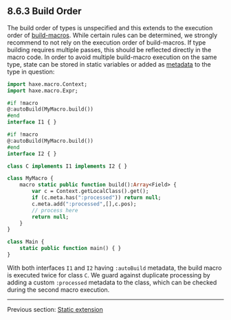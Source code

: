 ## 8.6.3 Build Order

The build order of types is unspecified and this extends to the execution order of [build-macros](8.5-Type_Building.md). While certain rules can be determined, we strongly recommend to not rely on the execution order of build-macros. If type building requires multiple passes, this should be reflected directly in the macro code. In order to avoid multiple build-macro execution on the same type, state can be stored in static variables or added as [metadata](7.8-Metadata.md) to the type in question:

```haxe
import haxe.macro.Context;
import haxe.macro.Expr;

#if !macro
@:autoBuild(MyMacro.build())
#end
interface I1 { }

#if !macro
@:autoBuild(MyMacro.build())
#end
interface I2 { }

class C implements I1 implements I2 { }

class MyMacro {
	macro static public function build():Array<Field> {
		var c = Context.getLocalClass().get();
		if (c.meta.has(":processed")) return null;
		c.meta.add(":processed",[],c.pos);
		// process here
		return null;
	}
}

class Main {
	static public function main() { }
}
```

With both interfaces `I1` and `I2` having `:autoBuild` metadata, the build macro is executed twice for class `C`. We guard against duplicate processing by adding a custom `:processed` metadata to the class, which can be checked during the second macro execution.

---

Previous section: [Static extension](8.6.2-Static_extension.md)
